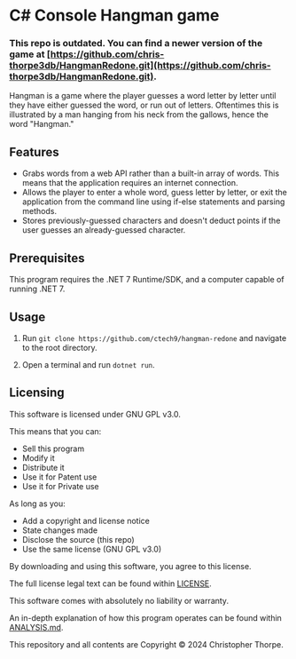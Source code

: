 # C# Console Hangman game

### This repo is outdated. You can find a newer version of the game at [https://github.com/chris-thorpe3db/HangmanRedone.git](https://github.com/chris-thorpe3db/HangmanRedone.git).

Hangman is a game where the player guesses a word letter by letter until they have either guessed the word, or run out of letters. Oftentimes this is illustrated by a man hanging from his neck from the gallows, hence the word "Hangman."

## Features

 - Grabs words from a web API rather than a built-in array of words. This means that the application requires an internet connection.
 - Allows the player to enter a whole word, guess letter by letter, or exit the application from the command line using if-else statements and parsing methods.
 - Stores previously-guessed characters and doesn't deduct points if the user guesses an already-guessed character.

## Prerequisites

This program requires the .NET 7 Runtime/SDK, and a computer capable of running .NET 7.

## Usage

1. Run `git clone https://github.com/ctech9/hangman-redone` and navigate to the root directory.

2. Open a terminal and run `dotnet run`.

## Licensing

This software is licensed under GNU GPL v3.0.

This means that you can:

 - Sell this program
 - Modify it
 - Distribute it
 - Use it for Patent use
 - Use it for Private use

As long as you:

 - Add a copyright and license notice
 - State changes made
 - Disclose the source (this repo)
 - Use the same license (GNU GPL v3.0)

By downloading and using this software, you agree to this license.

The full license legal text can be found within [LICENSE](https://github.com/chris-thorpe3db/hangman/blob/main/LICENSE).

This software comes with absolutely no liability or warranty.

An in-depth explanation of how this program operates can be found within [ANALYSIS.md](https://github.com/chris-thorpe3db/hangman/blob/main/ANALYSIS.md).

This repository and all contents are Copyright © 2024 Christopher Thorpe.
